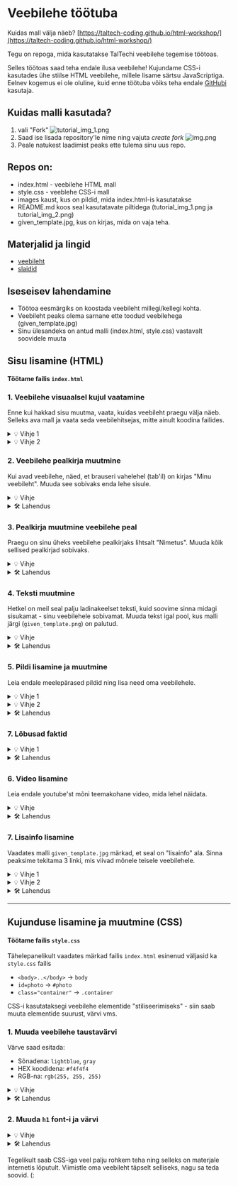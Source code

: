 # Veebilehe töötuba

Kuidas mall välja näeb? [https://taltech-coding.github.io/html-workshop/](https://taltech-coding.github.io/html-workshop/)

Tegu on repoga, mida kasutatakse TalTechi veebilehe tegemise töötoas.

Selles töötoas saad teha endale ilusa veebilehe! Kujundame CSS-i kasutades ühe stiilse HTML veebilehe,
millele lisame särtsu JavaScriptiga. Eelnev kogemus ei ole oluline,
kuid enne töötuba võiks teha endale [GitHubi](https://github.com/) kasutaja.

## Kuidas malli kasutada?

1. vali "Fork"
![tutorial_img_1.png](tutorial_img_1.png)
2. Saad ise lisada repository'le nime ning vajuta _create fork_
![img.png](tutorial_img_2.png)
3. Peale natukest laadimist peaks ette tulema sinu uus repo.

## Repos on:
* index.html - veebilehe HTML mall
* style.css - veeblehe CSS-i mall
* images kaust, kus on pildid, mida index.html-is kasutatakse
* README.md koos seal kasutatavate piltidega (tutorial_img_1.png ja tutorial_img_2.png)
* given_template.jpg, kus on kirjas, mida on vaja teha.

## Materjalid ja lingid
- [veebileht](https://htmldoc.pages.taltech.ee/)
- [slaidid](https://docs.google.com/presentation/d/1IIEsvgF68YxoXBrTw4Q3hZHinvBzRxxvQ3_BGsVhlcY/edit?usp=sharing)

## Iseseisev lahendamine

- Töötoa eesmärgiks on koostada veebileht millegi/kellegi kohta.
- Veebileht peaks olema sarnane ette toodud veebilehega (given_template.jpg)
- Sinu ülesandeks on antud malli (index.html, style.css) vastavalt soovidele muuta

## Sisu lisamine (HTML)
#### Töötame failis `index.html`
### 1. Veebilehe visuaalsel kujul vaatamine

Enne kui hakkad sisu muutma, vaata, kuidas veebileht praegu välja näeb. Selleks ava mall ja vaata seda veebilehitsejas,
mitte ainult koodina failides.

<details>
<summary>💡 Vihje 1</summary>

Ava projektis fail `index.html`
</details>

<details>
<summary>💡 Vihje 2</summary>

Üleval paremas nurgas (PyCharm puhul) on kolm väikest ikooni. Klõpsa neist sobival (nt brauseri ikoonil), et avada leht oma arvuti veebilehitsejas.
Nüüd peaksid nägema malli veebilehe kujul.
</details>

### 2. Veebilehe pealkirja muutmine

Kui avad veebilehe, näed, et brauseri vahelehel (tab'il) on kirjas "Minu veebileht". Muuda see sobivaks enda lehe sisule.

<details>
<summary>💡 Vihje</summary>

Otsi failist üles element `<title>...</title>` ning muuda see enda valitud pealkirjaks.
</details>

<details>
<summary>🛠️ Lahendus</summary>

```html
<head>
    <meta charset="UTF-8">
    <link rel="stylesheet" type="text/css" href="style.css"/>
    <title>MUUDA SEE ÄRA</title>
</head>
```
</details>

### 3. Pealkirja muutmine veebilehe peal

Praegu on sinu üheks veebilehe pealkirjaks lihtsalt "Nimetus". Muuda kõik sellised pealkirjad sobivaks.

<details>
<summary>💡 Vihje</summary>

Otsi failist üles element `<h1>...</h1>` ning muuda nende vahel olevat teksti.
- `h1` tähistab kõige suuremat pealkirja
</details>

<details>
<summary>🛠️ Lahendus</summary>

```html
<div class="container" style="padding: 1em">
    <div id="textBox">
        <h1>MUUDA SEE ÄRA</h1>
        <p>Lorem ipsum dolor sit amet, consectetur adipiscing elit.Curabitur eget lectus mi. Donec lorem magna,
            elementum ac dui in, posuere pharetra odio. Lorem ipsum dolor sit amet, consectetur adipiscing elit.
            Curabitur eget lectus mi. Donec lorem magna, elementum ac dui in, posuere pharetra odio.</p>
    </div>
    <img id="photo" src="images/img.png">
</div>
```

</details>

### 4. Teksti muutmine

Hetkel on meil seal palju ladinakeelset teksti, kuid soovime sinna midagi sisukamat - sinu veebilehele sobivamat.
Muuda tekst igal pool, kus malli järgi (`given_template.png`) on palutud.

<details>
<summary>💡 Vihje</summary>

Otsi failist üles element `<p>...</p>` ning muuda nende vahel olevat teksti.
- `p` tähistab veebilehel olevat kõige "tavalisemat" teksti.
</details>

<details>
<summary>🛠️ Lahendus</summary>

```html
<div class="container" style="padding: 1em">
    <div id="textBox">
        <h1>Nimetus</h1>
        <p>MUUDA SEE ÄRA</p>
    </div>
    <img id="photo" src="images/img.png">
</div>
```
</details>


### 5. Pildi lisamine ja muutmine

Leia endale meelepärased pildid ning lisa need oma veebilehele.

<details>
<summary>💡 Vihje 1</summary>

Pildi lisamine projekti käib järgnevalt:
- Otsi internetist mõni tore pilt ning lae see arvutisse alla.
- Lisa see fail ka siia projekti (pilte hoiame `images` kaustas)
- Mine faili `index.html` ning asenda vana pilt uuega
</details>

<details>
<summary>💡 Vihje 2</summary>

Lisa väljas `img` asuvale `src` alale uue pildi asukoht.
- Kui tegid soovitatult siis peaks selle asukoht olema `images/sinu_faili_nimi.png`
- Pildi asukohta saad leida ka kui teed parema klõpsu pildifailil ning sealt "Copy path/reference...".
</details>

<details>
<summary>🛠️ Lahendus</summary>

```html
<div class="container" style="padding: 1em">
    <div id="textBox">
        <h1>Nimetus</h1>
        <p>Lorem ipsum dolor sit amet, consectetur adipiscing elit.Curabitur eget lectus mi. Donec lorem magna,
            elementum ac dui in, posuere pharetra odio. Lorem ipsum dolor sit amet, consectetur adipiscing elit.
            Curabitur eget lectus mi. Donec lorem magna, elementum ac dui in, posuere pharetra odio.</p>
    </div>
    <img id="photo" src="images/SIIA_SINU_PILT.png">
</div>
```
</details>

### 7. Lõbusad faktid

<details>
<summary>💡 Vihje 1</summary>

Sul on juba üks "lõbusad faktid" kastike valmis kirjutatud. Muuda selle sisu:
- pilt
- `p`

Lisa ülejäänud kaks faktikasti analoogselt näitele.
</details>

<details>
<summary>🛠️ Lahendus</summary>

```html
<div class="container">
    <div class="card">
        <img class="icon" src="images/pane_siia_oma_pilt.png"/>
        <h1>Kas teadsid, et </h1>
        <p>MUUDA SEE TEKST.</p>
    </div>
    <div class="card">
        <img class="icon" src="images/pane_siia_oma_pilt.png"/>
        <h1>Kas teadsid, et </h1>
        <p>MUUDA SEE TEKST.</p>
    </div>
    <div class="card">
        <img class="icon" src="images/pane_siia_oma_pilt.png"/>
        <h1>Kas teadsid, et </h1>
        <p>MUUDA SEE TEKST.</p>
    </div>
</div>
```
</details>

### 6. Video lisamine

Leia endale youtube'st mõni teemakohane video, mida lehel näidata.

<details>
<summary>💡 Vihje</summary>

- Sulle on antud väljas `iframe` asuval alal `src` link kujul: src="https://www.youtube.com/embed/WLT7TDGzXGU?si=z5_UTSHfVFkCDm6X"
- Leia endale Youtube'st sobiv video
- Võta oma Youtube video url-ist peale "=" olev osa ning asenda see etteantud lingi viimase osaga
- Ehk kui sinu url on https://www.youtube.com/watch?v=bnmAi53H520 siis sa kasutad sellest "bnmAi53H520" osa
</details>

<details>
<summary>🛠️ Lahendus</summary>

```html
<div class="container" style="flex-flow: column">
    <iframe id="video" src="https://www.youtube.com/embed/MUUDA_SEE_SIIN" title="YouTube video player"
            allow="accelerometer; autoplay; clipboard-write; encrypted-media; gyroscope; picture-in-picture; web-share"
            allowfullscreen></iframe>
    <p style="max-width: 55em">Lorem ipsum dolor sit amet, consectetur adipiscing elit. Maecenas a odio vel lorem congue
        facilisis. Praesent consequat leo arcu, in gravida erat fringilla in. Pellentesque dictum accumsan leo, in
        consectetur eros malesuada quis. Ut congue turpis eget interdum egestas. </p>
</div>
```
</details>


### 7. Lisainfo lisamine

Vaadates malli `given_template.jpg` märkad, et seal on "lisainfo" ala.
Sinna peaksime tekitama 3 linki, mis viivad mõnele teisele veebilehele.

<details>
<summary>💡 Vihje 1</summary>

Seda saab teha failis `index.html` lisainfo pealkirja juures.
</details>

<details>
<summary>💡 Vihje 2</summary>

Linki saab lisada nii: `<a href="">...</a>`
- Jutumärkide vahele läheb link teisele veebilehele.
- "..." Kohale saad kirjutada teksti, millena link kuvatakse.

Kui tahad, et veebileht avaneks uuel vahelehel kirjuta nii: `<a href="" target="_blank">...</a>`
</details>

<details>
<summary>🛠️ Lahendus</summary>

```html
    <div class="container">
        <a href="https://esimene.com">Esimene</a>
        <a href="https://teine.org">Teine</a>
        <a href="https://kolmas.net">Kolmas</a>
    </div>
```
</details>

---

## Kujunduse lisamine ja muutmine (CSS)
#### Töötame failis `style.css`

Tähelepanelikult vaadates märkad failis `index.html` esinenud väljasid ka `style.css` failis
- `<body>..</body>` -> `body`
- `id=photo` -> `#photo`
- `class="container"` -> `.container`

CSS-i kasutataksegi veebilehe elementide "stiliseerimiseks" - siin saab muuta elementide suurust, värvi vms.

### 1. Muuda veebilehe taustavärvi

Värve saad esitada:
- Sõnadena: `lightblue`, `gray`
- HEX koodidena: `#f4f4f4`
- RGB-na: `rgb(255, 255, 255)`

<details>
<summary>💡 Vihje</summary>

Lisa `body` juurde väli `background-color`.
</details>

<details>
<summary>🛠️ Lahendus</summary>

```css
body {
    display: flex;
    padding: 1em;
    flex-direction: column;
    gap: 3em;
    align-items: center;
    background-color:lightcoral;
}
```
</details>


### 2. Muuda `h1` font-i ja värvi

<details>
<summary>💡 Vihje</summary>

Selleks pead tegema uue välja `h1` jaoks.
</details>

<details>
<summary>🛠️ Lahendus</summary>

```css
h1 {
  font-family: 'Georgia', serif;
    color: chartreuse;
}

```
</details>

Tegelikult saab CSS-iga veel palju rohkem teha ning selleks on materjale internetis lõputult.
Viimistle oma veebileht täpselt selliseks, nagu sa teda soovid. (:
